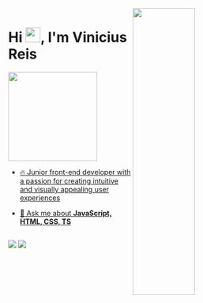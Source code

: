 <img align="right" height="580em" width="50%" src="https://raw.githubusercontent.com/gist/ViniciusSouzaDosReis/7d9f8b1210763b0768a2eda576a7327a/raw/17c351dbf14ecbb2948bab94913e185dc1d4f66c/githubcard.svg"/>
<h1 align="left">Hi <img src="https://raw.githubusercontent.com/kaueMarques/kaueMarques/master/hi.gif" height="30px">, I'm Vinicius Reis</h1>
<div align="left">
  <a href="https://github.com/ViniciusSouzaDosReis">
  <img height="180em" src="https://github-readme-stats.vercel.app/api?username=ViniciusSouzaDosReis&show_icons=true&theme=dracula&include_all_commits=true&count_private=true"/>
</div>

- 🔥 Junior front-end developer with a passion for creating intuitive and visually appealing user experiences

- 💬 Ask me about **JavaScript, HTML, CSS, TS**

  ##
 
<div align="left"> 
  <a href = "mailto:vinireis010305@gmail.com"><img src="https://img.shields.io/badge/-Gmail-%23333?style=for-the-badge&logo=gmail&logoColor=white" target="_blank"></a>
  <a href="https://www.linkedin.com/in/vinicius-souza-dos-reis" target="_blank"><img src="https://img.shields.io/badge/-LinkedIn-%230077B5?style=for-the-badge&logo=linkedin&logoColor=white" target="_blank"></a> 
 
</div>
